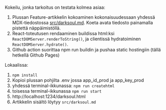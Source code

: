 Kokeilu, jonka tarkoitus on testata kolmea asiaa:

 1. Plussan Feature-artikkelin kokoaminen kokonaisuudessaan yhdessä MDX-tiedostossa [src/darksoul.md](src/darksoul.md). Koeta avata tiedosto painamalla pistettä näppäimistöllä.
 2. React-toteutusen rendaaminen buildissa html:ksi ```ReactDOMServer.renderToString()```, ja clientissä hydratoiminen ```ReactDOMServer.hydrate()```. 
 3. Github action suorittaa npm run buildin ja pushaa static hostingiin (tällä hetkellä Github Pages)

Lokaalissa:
1. ```npm install```
2. Kopioi plussan pohjilta .env jossa app_id_prod ja app_key_prod
3. yhdessä terminal-ikkunassa:
 ```npm run createhtml```
4. toisessa terminal-ikkunassa ```npm run start``` 
5. http://localhost:1234/darksoul.html
6. Artikkelin sisältö löytyy ```src/darksoul.md```


